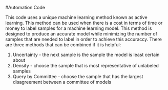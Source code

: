 #Automation Code

This code uses a unique machine learning method known as active learning. This method can be used when there is a cost in terms of time or money to label
samples for a machine learning model. This method is designed to produce an accurate model while minimizing the number of samples that are needed to label
in order to achieve this accuraccy. There are three methods that can be combined if it is helpful:

1. Uncertainty - the next sample is the sample the model is least certain about
2. Density - choose the sample that is most representative of unlabeled samples
3. Query by Committee - choose the sample that has the largest disagreement between a committee of models
